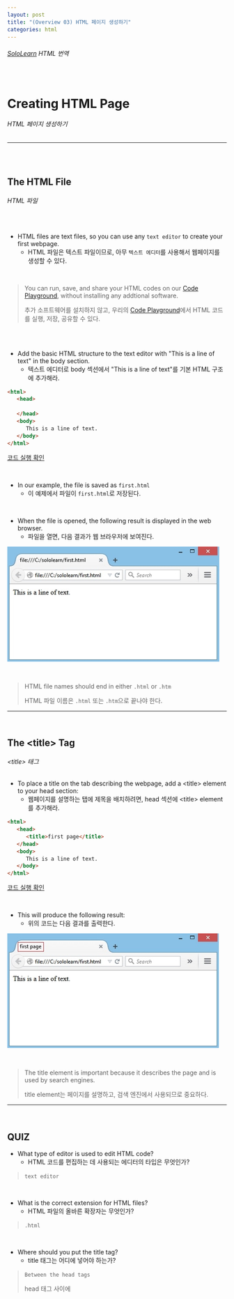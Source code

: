 ```yaml
---
layout: post
title: "(Overview 03) HTML 페이지 생성하기"
categories: html
---
```


###### [SoloLearn](https://www.sololearn.com/) HTML 번역

<br>

# Creating HTML Page

###### HTML 페이지 생성하기

------

<br>

<br>

## The HTML File

###### HTML 파일

<br>

- HTML files are text files, so you can use any `text editor` to create your first webpage.
  - HTML 파일은 텍스트 파일이므로, 아무 `텍스트 에디터`를 사용해서 웹페이지를 생성할 수 있다.

<br>

> You can run, save, and share your HTML codes on our [Code Playground](https://code.sololearn.com/#html), without installing any addtional software.
>
> 추가 소프트웨어를 설치하지 않고, 우리의 [Code Playground](https://code.sololearn.com/#html)에서 HTML 코드를 실행, 저장, 공유할 수 있다.

<br>

<br>

- Add the basic HTML structure to the text editor with "This is a line of text" in the body section.
  - 텍스트 에디터로 body 섹션에서 "This is a line of text"를 기본 HTML 구조에 추가해라.

```html
<html>
   <head>
      
   </head>
   <body>
      This is a line of text.
   </body>
</html>
```

[코드 실행 확인](https://code.sololearn.com/5/#html)

<br>

- In our example, the file is saved as `first.html`
  - 이 예제에서 파일이 `first.html`로 저장된다.

<br>

- When the file is opened, the following result is displayed in the web browser.
  - 파일을 열면, 다음 결과가 웹 브라우저에 보여진다.

![img](/assets/img/html-sololearn-overview-03-01.jpeg)

<br>

> HTML file names should end in either `.html` or `.htm`
>
> HTML 파일 이름은 `.html` 또는 `.htm`으로 끝나야 한다.

------

<br>

## The \<title> Tag

###### \<title> 태그

- To place a title on the tab describing the webpage, add a \<title> element to your head section:
  - 웹페이지를 설명하는 탭에 제목을 배치하려면, head 섹션에 \<title> element를 추가해라.

```html
<html>
   <head>
      <title>first page</title>
   </head>
   <body>
      This is a line of text.
   </body>
</html>
```

[코드 실행 확인](https://code.sololearn.com/6/#html)

<br>

- This will produce the following result:
  - 위의 코드는 다음 결과를 출력한다.

![img](/assets/img/html-sololearn-overview-03-02.jpeg)

<br>

> The title element is important because it describes the page and is used by search engines.
>
> title element는 페이지를 설명하고, 검색 엔진에서 사용되므로 중요하다.

------

<br>

## QUIZ

- What type of editor is used to edit HTML code?
  - HTML 코드를 편집하는 데 사용되는 에디터의 타입은 무엇인가?

> `text editor`

<br>

- What is the correct extension for HTML files?
  - HTML 파일의 올바른 확장자는 무엇인가?

> `.html`

<br>

- Where should you put the title tag?
  - title 태그는 어디에 넣어야 하는가?

> `Between the head tags`
>
> head 태그 사이에

<br>